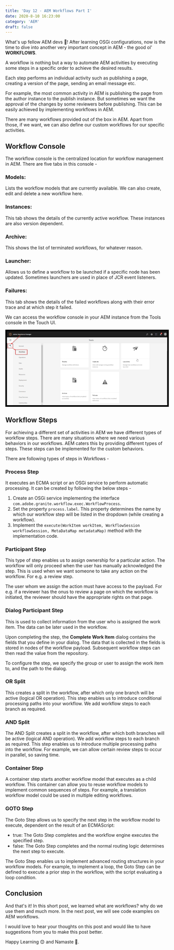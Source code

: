 ```yaml
---
title: 'Day 12 - AEM Workflows Part I'
date: 2020-8-10 16:23:00
category: 'AEM'
draft: false
---
```


What's up fellow AEM devs :wave:! After learning OSGi configurations, now is the time to dive into another very important concept in AEM - the good ol' **WORKFLOWS**.

A workflow is nothing but a way to automate AEM activities by executing some steps in a specific order to achieve the desired results.

Each step performs an individual activity such as publishing a page, creating a version of the page, sending an email message etc.

For example, the most common activity in AEM is publishing the page from the author instance to the publish instance. But sometimes we want the approval of the changes by some reviewers before publishing. This can be easily achieved by implementing workflows in AEM.

There are many workflows provided out of the box in AEM. Apart from those, if we want, we can also define our custom workflows for our specific activities.

## Workflow Console

The workflow console is the centralized location for workflow management in AEM. There are five tabs in this console -

### Models: 
Lists the workflow models that are currently available. We can also create, edit and delete a new workflow here.

### Instances: 
This tab shows the details of the currently active workflow. These instances are also version dependent.

### Archive: 
This shows the list of terminated workflows, for whatever reason.

### Launcher: 
Allows us to define a workflow to be launched if a specific node has been updated. Sometimes launchers are used in place of JCR event listeners.

### Failures: 
This tab shows the details of the failed workflows along with their error trace and at which step it failed.

We can access the workflow console in your AEM instance from the Tools console in the Touch UI.

<img src='../media/aem-workflow-console.jpg' alt='AEM Workflow Console' style="display: block; margin-left: auto; margin-right: auto; border: 5px solid black;">

## Workflow Steps

For achieving a different set of activities in AEM we have different types of workflow steps. There are many situations where we need various behaviors in our workflows. AEM caters this by providing different types of steps. These steps can be implemented for the custom behaviors.

There are following types of steps in Workflows -

### Process Step
It executes an ECMA script or an OSGi service to perform automatic processing. It can be created by following the below steps -
1. Create an OSGi service implementing the interface `com.adobe.granite.workflow.exec.WorkflowProcess`.
2. Set the property `process.label`. This property determines the name by which our workflow step will be listed in the dropdown (while creating a workflow).
3. Implement the `execute(WorkItem workItem, WorkflowSession workflowSession, MetaDataMap metadataMap)` method with the implementation code.

### Participant Step
This type of step enables us to assign ownership for a particular action. The workflow will only proceed when the user has manually acknowledged the step. This is used when we want someone to take any action on the workflow. For e.g. a review step.

The user whom we assign the action must have access to the payload. For e.g. if a reviewer has the onus to review a page on which the workflow is initiated, the reviewer should have the appropriate rights on that page.

### Dialog Participant Step
This is used to collect information from the user who is assigned the work item. The data can be later used in the workflow.

Upon completing the step, the **Complete Work Item** dialog contains the fields that you define in your dialog. The data that is collected in the fields is stored in nodes of the workflow payload. Subsequent workflow steps can then read the value from the repository.

To configure the step, we specify the group or user to assign the work item to, and the path to the dialog.

### OR Split
This creates a split in the workflow, after which only one branch will be active (logical OR operation). This step enables us to introduce conditional processing paths into your workflow. We add workflow steps to each branch as required.

### AND Split
The AND Split creates a split in the workflow, after which both branches will be active (logical AND operation). We add workflow steps to each branch as required. This step enables us to introduce multiple processing paths into the workflow. For example, we can allow certain review steps to occur in parallel, so saving time.

### Container Step
A container step starts another workflow model that executes as a child workflow. This container can allow you to reuse workflow models to implement common sequences of steps. For example, a translation workflow model could be used in multiple editing workflows.

### GOTO Step
The Goto Step allows us to specify the next step in the workflow model to execute, dependent on the result of an ECMAScript: 

- true: The Goto Step completes and the workflow engine executes the specified step.
- false: The Goto Step completes and the normal routing logic determines the next step to execute. 

The Goto Step enables us to implement advanced routing structures in your workflow models. 
For example, to implement a loop, the Goto Step can be defined to execute a prior step in the workflow, with the script evaluating a loop condition.

## Conclusion
And that's it! In this short post, we learned what are workflows? why do we use them and much more. In the next post, we will see code examples on AEM workflows.

I would love to hear your thoughts on this post and would like to have suggestions from you to make this post better.

Happy Learning 😊 and Namaste :pray:.